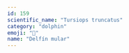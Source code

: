 ```yaml
---
id: 159
scientific_name: "Tursiops truncatus"
category: "dolphin"
emoji: "🐬"
name: "Delfín mular"
---
```

